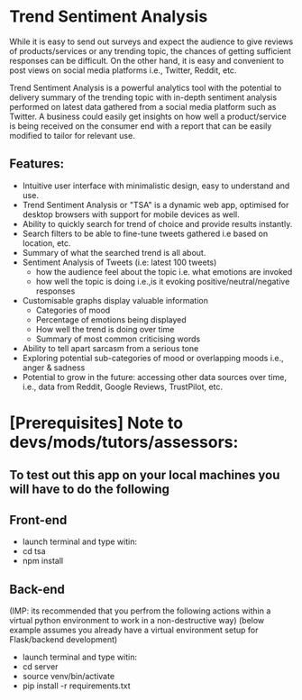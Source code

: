 # Trend Sentiment Analysis
 While it is easy to send out surveys and expect the audience to give reviews of products/services or any trending topic, the chances of getting sufficient responses can be difficult. On the other hand, it is easy and convenient to post views on social media platforms i.e., Twitter, Reddit, etc. 

 Trend Sentiment Analysis is a powerful analytics tool with the potential to delivery summary of the trending topic with in-depth sentiment analysis performed on latest data gathered from a social media platform such as Twitter. A business could easily get insights on how well a product/service is being received on the consumer end with a report that can be easily modified to tailor for relevant use.

 ## Features:
 - Intuitive user interface with minimalistic design, easy to understand and use.
 - Trend Sentiment Analysis or "TSA" is a dynamic web app, optimised for desktop browsers with support
 for mobile devices as well.
 - Ability to quickly search for trend of choice and provide results instantly.
 - Search filters to be able to fine-tune tweets gathered i.e based on location, etc.
 - Summary of what the searched trend is all about.
 - Sentiment Analysis of Tweets (i.e: latest 100 tweets)
    - how the audience feel about the topic i.e. what emotions are invoked 
    - how well the topic is doing i.e.,is it evoking positive/neutral/negative responses
 - Customisable graphs display valuable information
    - Categories of mood
    - Percentage of emotions being displayed
    - How well the trend is doing over time
    - Summary of most common criticising words
 - Ability to tell apart sarcasm from a serious tone
 - Exploring potential sub-categories of mood or overlapping moods i.e., anger &
 sadness
 - Potential to grow in the future: accessing other data sources over time, i.e., data
 from Reddit, Google Reviews, TrustPilot, etc.

# [Prerequisites] Note to devs/mods/tutors/assessors:
## To test out this app on your local machines you will have to do the following
## Front-end
- launch terminal and type witin:
- cd tsa
- npm install

## Back-end
(IMP: its recommended that you perfrom the following actions within a virtual python environment to work in a non-destructive way)
(below example assumes you already have a virtual environment setup for Flask/backend development)
- launch terminal and type witin:
- cd server
- source venv/bin/activate
- pip install -r requirements.txt